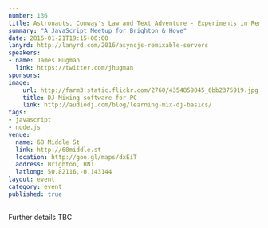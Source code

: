 ```yaml
---
number: 136
title: Astronauts, Conway's Law and Text Adventure - Experiments in Remixable Servers
summary: "A JavaScript Meetup for Brighton & Hove"
date: 2016-01-21T19:15+00:00
lanyrd: http://lanyrd.com/2016/asyncjs-remixable-servers
speakers:
- name: James Hugman
  link: https://twitter.com/jhugman
sponsors:
image:
    url: http://farm3.static.flickr.com/2760/4354859045_6bb2375919.jpg
    title: DJ Mixing software for PC
    link: http://audiodj.com/blog/learning-mix-dj-basics/
tags:
- javascript
- node.js
venue:
  name: 68 Middle St
  link: http://68middle.st
  location: http://goo.gl/maps/dxEiT
  address: Brighton, BN1
  latlong: 50.82116,-0.143144
layout: event
category: event
published: true
---
```


Further details TBC